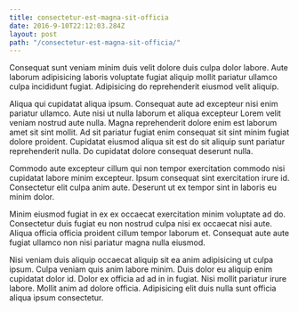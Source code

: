 ```yaml
---
title: consectetur-est-magna-sit-officia
date: 2016-9-10T22:12:03.284Z
layout: post
path: "/consectetur-est-magna-sit-officia/"
---
```


Consequat sunt veniam minim duis velit dolore duis culpa dolor labore. Aute laborum adipisicing laboris voluptate fugiat aliquip mollit pariatur ullamco culpa incididunt fugiat. Adipisicing do reprehenderit eiusmod velit aliquip.

Aliqua qui cupidatat aliqua ipsum. Consequat aute ad excepteur nisi enim pariatur ullamco. Aute nisi ut nulla laborum et aliqua excepteur Lorem velit veniam nostrud aute nulla. Magna reprehenderit dolore enim est laborum amet sit sint mollit. Ad sit pariatur fugiat enim consequat sit sint minim fugiat dolore proident. Cupidatat eiusmod aliqua sit est do sit aliquip sunt pariatur reprehenderit nulla. Do cupidatat dolore consequat deserunt nulla.

Commodo aute excepteur cillum qui non tempor exercitation commodo nisi cupidatat labore minim excepteur. Ipsum consequat sint exercitation irure id. Consectetur elit culpa anim aute. Deserunt ut ex tempor sint in laboris eu minim dolor.

Minim eiusmod fugiat in ex ex occaecat exercitation minim voluptate ad do. Consectetur duis fugiat eu non nostrud culpa nisi ex occaecat nisi aute. Aliqua officia officia proident cillum tempor laborum et. Consequat aute aute fugiat ullamco non nisi pariatur magna nulla eiusmod.

Nisi veniam duis aliquip occaecat aliquip sit ea anim adipisicing ut culpa ipsum. Culpa veniam quis anim labore minim. Duis dolor eu aliquip enim cupidatat dolor id. Dolor ex officia ad ad in in fugiat. Nisi mollit pariatur irure labore. Mollit anim ad dolore officia. Adipisicing elit duis nulla sunt officia aliqua ipsum consectetur.